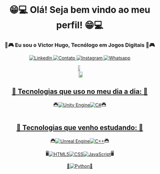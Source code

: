 <div align = "center">
    <h1>😁💻 Olá! Seja bem vindo ao meu perfil! 😁💻</h1>
    <h3>🤗🎮 Eu sou o Victor Hugo, Tecnólogo em Jogos Digitais 🤗🎮</h3>
</div>
<p align="center">
  <a href="https://www.linkedin.com/in/vhmf/">
    <img src="https://img.shields.io/badge/LinkedIn-0077B5?style=for-the-badge&logo=linkedin&logoColor=white" alt="LinkedIn">
  </a>
  <a href="mailto:vhmf1994@gmail.com">
    <img src="https://img.shields.io/badge/Gmail-D14836?style=for-the-badge&logo=gmail&logoColor=white" alt="Contato">
  </a>
  <a href="https://www.instagram.com/vituhmf/">
    <img src="https://img.shields.io/badge/Instagram-E4405F?style=for-the-badge&logo=instagram&logoColor=white" alt="Instagram">
  </a>
  <a href="https://wa.me/55994352295">
    <img src="https://img.shields.io/badge/WhatsApp-25D366?style=for-the-badge&logo=whatsapp&logoColor=white" alt="Whatsapp">
  </a>
</p>

<div align="center" style="display: flex; flex-direction: row; align-items: center; justify-content: center;">
    <a href="https://github.com/vhmf1994">
    <img height=100% width=36% align="center" src="https://github-readme-stats.vercel.app/api?username=vhmf1994&show_icons=true&hide_border=true&border_radius=0&theme=onedark" style="margin-right: 5px;"/>
    <img height=100% width=50% align="center" src="https://github-readme-stats.vercel.app/api/top-langs/?username=vhmf1994&layout=donut&hide_border=true&border_radius=0&theme=onedark" style="margin-left: 5px;" />
</div>

<div align = "center" style="display: flex; flex-direction: column; align-items: center; justify-content: center;">
    <h2>📕 Tecnologias que uso no meu dia a dia: 📕</h2>
    <div align="center" style="display: flex; flex-direction: row; align-items: center; justify-content: center;">
        🎮
        <img align="center" alt="Unity Engine" src="https://img.shields.io/badge/Unity-100000?style=for-the-badge&logo=unity&logoColor=white" />
        <img align="center" alt="C#" src="https://img.shields.io/badge/C%23-239120?style=for-the-badge&logo=c-sharp&logoColor=white" />
        🎮
    </div>
    <br>
    <h2>📖 Tecnologias que venho estudando: 📖</h2>
    <div align="center" style="display: flex; flex-direction: row; align-items: center; justify-content: center;">
        🎮
        <img align="center" alt="Unreal Engine" src="https://img.shields.io/badge/unrealengine-%23313131.svg?style=for-the-badge&logo=unrealengine&logoColor=white" />
        <img align="center" alt="C++" src="https://img.shields.io/badge/C%2B%2B-00599C?style=for-the-badge&logo=c%2B%2B&logoColor=white" />
        🎮
    </div>
    <br/>
    <div align="center" style="display: flex; flex-direction: row; align-items: center; justify-content: center;">
        🖥️
        <img align="center" alt="HTML5" src="https://img.shields.io/badge/html5-%23E34F26.svg?style=for-the-badge&logo=html5&logoColor=white" />
        <img align="center" alt="CSS" src="https://img.shields.io/badge/css3-%231572B6.svg?style=for-the-badge&logo=css3&logoColor=white" />
        <img align="center" alt="JavaScript" src="https://img.shields.io/badge/javascript-%23323330.svg?style=for-the-badge&logo=javascript&logoColor=%23F7DF1E" />
        🖥️
    </div>
    <br/>
    <div align="center" style="display: flex; flex-direction: row; align-items: center; justify-content: center;">
        🤖
        <img align="center" alt="Python" src="https://img.shields.io/badge/python-3670A0?style=for-the-badge&logo=python&logoColor=ffdd54" />
        🤖
    </div>
</div>
